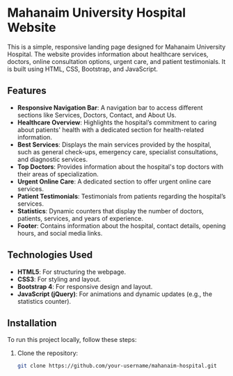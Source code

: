 # Mahanaim University Hospital Website

This is a simple, responsive landing page designed for Mahanaim University Hospital. The website provides information about healthcare services, doctors, online consultation options, urgent care, and patient testimonials. It is built using HTML, CSS, Bootstrap, and JavaScript.

## Features

- **Responsive Navigation Bar**: A navigation bar to access different sections like Services, Doctors, Contact, and About Us.
- **Healthcare Overview**: Highlights the hospital’s commitment to caring about patients' health with a dedicated section for health-related information.
- **Best Services**: Displays the main services provided by the hospital, such as general check-ups, emergency care, specialist consultations, and diagnostic services.
- **Top Doctors**: Provides information about the hospital's top doctors with their areas of specialization.
- **Urgent Online Care**: A dedicated section to offer urgent online care services.
- **Patient Testimonials**: Testimonials from patients regarding the hospital’s services.
- **Statistics**: Dynamic counters that display the number of doctors, patients, services, and years of experience.
- **Footer**: Contains information about the hospital, contact details, opening hours, and social media links.

## Technologies Used

- **HTML5**: For structuring the webpage.
- **CSS3**: For styling and layout.
- **Bootstrap 4**: For responsive design and layout.
- **JavaScript (jQuery)**: For animations and dynamic updates (e.g., the statistics counter).

## Installation

To run this project locally, follow these steps:

1. Clone the repository:

   ```bash
   git clone https://github.com/your-username/mahanaim-hospital.git
